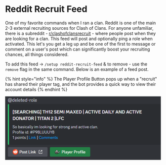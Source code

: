 # Reddit Recruit Feed

One of my favorite commands when I ran a clan. Reddit is one of the main 2-3 external recruiting sources for Clash of Clans. For anyone unfamiliar, there is a subreddit - [r/clashofclansrecruit](https://www.reddit.com/r/ClashOfClansRecruit/) - where people post when they are looking for a clan. This feed will post and optionally ping a role when activated. This let's you get a leg up and be one of the first to message or comment on a user's post which can significantly boost your recruiting chances, all things considered.

To add this feed -> `/setup reddit-recruit-feed` & to remove - use the `remove` flag in the same command. Below is an example of a feed post.

{% hint style="info" %}
The Player Profile Button pops up when a "recruit" has shared their player tag, and the bot provides a quick way to view their account details
{% endhint %}

&#x20;![](<../.gitbook/assets/image (14).png>)

